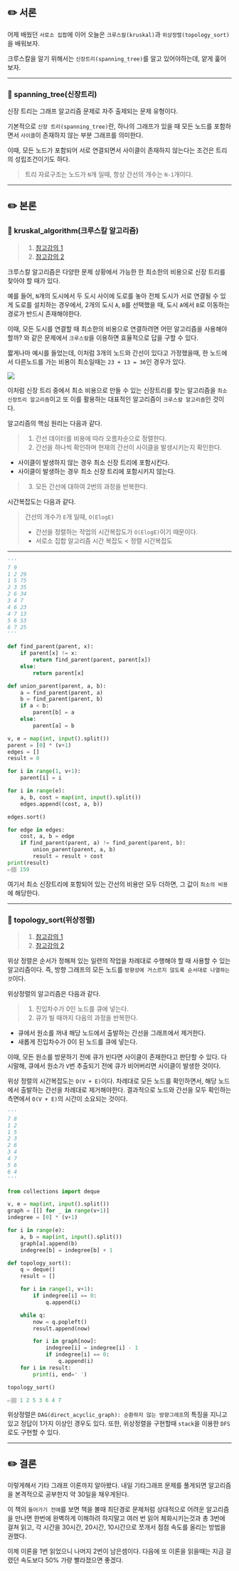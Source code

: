 ## ✏️ 서론
어제 배웠던 `서로소 집합`에 이어 오늘은 `크루스칼(kruskal)`과 `위상정렬(topology_sort)`을 배워보자.

크루스칼을 알기 위해서는 `신장트리(spanning_tree)`를 알고 있어야하는데, 얕게 훑어보자.

---

### 📍 spanning_tree(신장트리)

신장 트리는 그래프 알고리즘 문제로 자주 출제되는 문제 유형이다.

기본적으로 `신장 트리(spanning_tree)`란, 하나의 그래프가 있을 때 모든 노드를 포함하면서 `사이클`이 존재하지 않는 부분 그래프를 의미한다.

이때, 모든 노드가 포함되어 서로 연결되면서 사이클이 존재하지 않는다는 조건은 트리의 성립조건이기도 하다.

> 트리 자료구조는 노드가 `N`개 일때, 항상 간선의 개수는 `N-1`개이다.

---

## ✏️ 본론

### 📍 kruskal_algorithm(크루스칼 알고리즘)

>1. <a href='https://www.youtube.com/watch?v=LQ3JHknGy8c&list=PLRx0vPvlEmdDHxCvAQS1_6XV4deOwfVrz&index=19'> 참고강의 1 </a>
>2. <a href='https://www.youtube.com/watch?v=aOhhNFTIeFI&t=2120s'> 참고강의 2 </a>

크루스칼 알고리즘은 다양한 문제 상황에서 가능한 한 최소한의 비용으로 신장 트리를 찾아야 할 때가 있다.

예를 들어, `N`개의 도시에서 두 도시 사이에 도로를 놓아 전체 도시가 서로 연결될 수 있게 도로를 설치하는 경우에서, 2개의 도시 `A`, `B`를 선택했을 때, 도시 `A`에서 `B`로 이동하는 경로가 반드시 존재해야한다.

이때, 모든 도시를 연결할 때 최소한의 비용으로 연결하려면 어떤 알고리즘을 사용해야 할까? 와 같은 문제에서 `크루스칼`을 이용하면 효율적으로 답을 구할 수 있다.

짧게나마 예시를 들었는데, 이처럼 3개의 노드와 간선이 있다고 가정했을때, 한 노드에서 다른노드를 가는 비용이 최소일때는 `23 + 13 = 36`인 경우가 있다.

![](https://images.velog.io/images/abcd8637/post/31e73d3c-75b6-420b-9fbd-faaa3821fbe0/KakaoTalk_Photo_2021-02-04-11-59-28.jpeg)

이처럼 신장 트리 중에서 최소 비용으로 만들 수 있는 신장트리를 찾는 알고리즘을 `최소 신장트리 알고리즘`이고 또 이를 활용하는 대표적인 알고리즘이 `크루스칼 알고리즘`인 것이다.

알고리즘의 핵심 원리는 다음과 같다.
>1. 간선 데이터를 비용에 따라 오름차순으로 정렬한다.
>2. 간선을 하나씩 확인하며 현재의 간선이 사이클을 발생시키는지 확인한다.
 * 사이클이 발생하지 않는 경우 최소 신장 트리에 포함시킨다.
 * 사이클이 발생하는 경우 최소 신장 트리에 포함시키지 않는다.
>3. 모든 간선에 대하여 2번의 과정을 반복한다.

시간복잡도는 다음과 같다.
> 간선의 개수가 `E`개 일때, `O(ElogE)`
>   * 간선을 정렬하는 작업의 시간복잡도가 `O(ElogE)`이기 때문이다.
>   * 서로소 집합 알고리즘 시간 복잡도 < 정렬 시간복잡도

---

```python
'''
7 9
1 2 29
1 5 75
2 3 35
2 6 34
3 4 7
4 6 23
4 7 13
5 6 53
6 7 25
'''

def find_parent(parent, x):
    if parent[x] != x:
        return find_parent(parent, parent[x])
    else:
        return parent[x]

def union_parent(parent, a, b):
    a = find_parent(parent, a)
    b = find_parent(parent, b)
    if a < b:
        parent[b] = a
    else:
        parent[a] = b

v, e = map(int, input().split())
parent = [0] * (v+1)
edges = []
result = 0

for i in range(1, v+1):
    parent[i] = i

for i in range(e):
    a, b, cost = map(int, input().split())
    edges.append((cost, a, b))

edges.sort()

for edge in edges:
    cost, a, b = edge
    if find_parent(parent, a) != find_parent(parent, b):
        union_parent(parent, a, b)
        result = result + cost
print(result)
👉🏽 159
```

여기서 최소 신장트리에 포함되어 있는 간선의 비용만 모두 더하면, 그 값이 `최소의 비용`에 해당한다. 

---

### 📍 topology_sort(위상정렬)

>1. <a href='https://www.youtube.com/watch?v=qzfeVeajuyc'> 참고강의 1 </a>
>2. <a href='https://www.youtube.com/watch?v=aOhhNFTIeFI&t=2120s'> 참고강의 2 </a>

위상 정렬은 순서가 정해져 있는 일련의 작업을 차례대로 수행해야 할 때 사용할 수 있는 알고리즘이다. 즉, 방향 그래프의 모든 노드를 `방향성에 거스르지 않도록 순서대로 나열하는 것`이다.

위상정렬의 알고리즘은 다음과 같다.
>1. 진입차수가 0인 노드를 큐에 넣는다.
>2. 큐가 빌 때까지 다음의 과정을 반복한다.
  * 큐에서 원소를 꺼내 해당 노드에서 출발하는 간선을 그래프에서 제거한다.
  * 새롭게 진입차수가 0이 된 노드를 큐에 넣는다.

이때, 모든 원소를 방문하기 전에 큐가 빈다면 사이클이 존재한다고 판단할 수 있다. 다시말해, 큐에서 원소가 `V`번 추출되기 전에 큐가 비어버리면 사이클이 발생한 것이다.

위상 정렬의 시간복잡도는 `O(V + E)`이다. 
차례대로 모든 노드를 확인하면서, 해당 노드에서 출발하는 간선을 차례대로 제거해야한다. 결과적으로 노드와 간선을 모두 확인하는 측면에서 `O(V + E)`의 시간이 소요되는 것이다.

```python
'''
7 8
1 2
1 5
2 3
2 6
3 4
4 7
5 6
6 4
'''

from collections import deque

v, e = map(int, input().split())
graph = [[] for _ in range(v+1)]
indegree = [0] * (v+1)

for i in range(e):
    a, b = map(int, input().split())
    graph[a].append(b)
    indegree[b] = indegree[b] + 1

def topology_sort():
    q = deque()
    result = []

    for i in range(1, v+1):
        if indegree[i] == 0:
            q.append(i)

    while q:
        now = q.popleft()
        result.append(now)

        for i in graph[now]:
            indegree[i] = indegree[i] - 1
            if indegree[i] == 0:
                q.append(i)
    for i in result:
        print(i, end=' ')

topology_sort()

👉🏽 1 2 5 3 6 4 7 
```
위상정렬은 `DAG(direct_acyclic_graph): 순환하지 않는 방향그래프`의 특징을 지니고 있고 정답이 1가지 이상인 경우도 있다.
또한, 위상정렬을 구현할때 `stack`을 이용한 `DFS`로도 구현할 수 있다.

---

## ✏️ 결론
이렇게해서 기타 그래프 이론까지 알아봤다.
내일 기타그래프 문제를 풀게되면 알고리즘을 본격적으로 공부한지 약 30일을 채우게된다.

이 책의 `들어가기 전에`를 보면 책을 볼때 최단경로 문제처럼 상대적으로 어려운 알고리즘을 만나면 한번에 완벽하게 이해하려 하지말고 여러 번 읽어 체화시키는것과 총 3번에 걸쳐 읽고, 각 시간을 30시간, 20시간, 10시간으로 쪼개서 점점 속도를 올리는 방법을 권했다.

이제 이론을 1번 읽었으니 나머지 2번이 남은셈이다.
다음에 또 이론을 읽을때는 지금 걸렸던 속도보다 50% 가량 빨라졌으면 좋겠다.